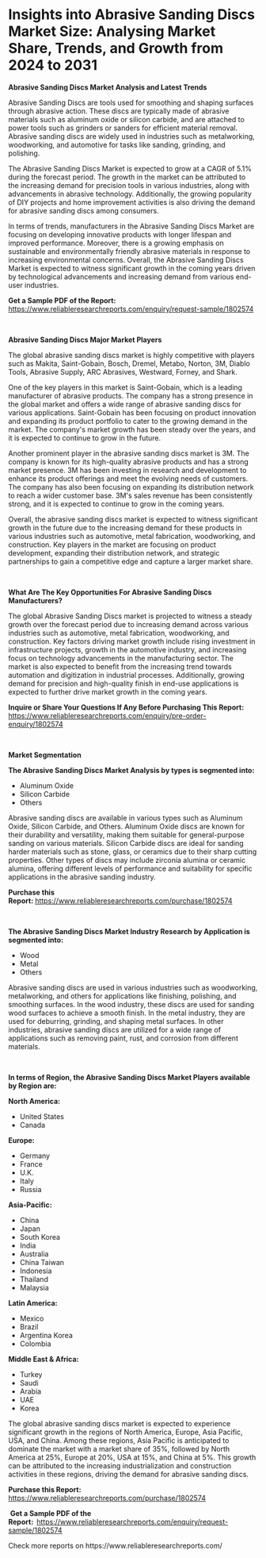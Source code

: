 <p><h1>Insights into Abrasive Sanding Discs Market Size: Analysing Market Share, Trends, and Growth from 2024 to 2031</h1></p><p><strong>Abrasive Sanding Discs Market Analysis and Latest Trends</strong></p>
<p><p>Abrasive Sanding Discs are tools used for smoothing and shaping surfaces through abrasive action. These discs are typically made of abrasive materials such as aluminum oxide or silicon carbide, and are attached to power tools such as grinders or sanders for efficient material removal. Abrasive sanding discs are widely used in industries such as metalworking, woodworking, and automotive for tasks like sanding, grinding, and polishing.</p><p>The Abrasive Sanding Discs Market is expected to grow at a CAGR of 5.1% during the forecast period. The growth in the market can be attributed to the increasing demand for precision tools in various industries, along with advancements in abrasive technology. Additionally, the growing popularity of DIY projects and home improvement activities is also driving the demand for abrasive sanding discs among consumers.</p><p>In terms of trends, manufacturers in the Abrasive Sanding Discs Market are focusing on developing innovative products with longer lifespan and improved performance. Moreover, there is a growing emphasis on sustainable and environmentally friendly abrasive materials in response to increasing environmental concerns. Overall, the Abrasive Sanding Discs Market is expected to witness significant growth in the coming years driven by technological advancements and increasing demand from various end-user industries.</p></p>
<p><strong>Get a Sample PDF of the Report:&nbsp;</strong> <a href="https://www.reliableresearchreports.com/enquiry/request-sample/1802574">https://www.reliableresearchreports.com/enquiry/request-sample/1802574</a></p>
<p>&nbsp;</p>
<p><strong>Abrasive Sanding Discs Major Market Players</strong></p>
<p><p>The global abrasive sanding discs market is highly competitive with players such as Makita, Saint-Gobain, Bosch, Dremel, Metabo, Norton, 3M, Diablo Tools, Abrasive Supply, ARC Abrasives, Westward, Forney, and Shark. </p><p>One of the key players in this market is Saint-Gobain, which is a leading manufacturer of abrasive products. The company has a strong presence in the global market and offers a wide range of abrasive sanding discs for various applications. Saint-Gobain has been focusing on product innovation and expanding its product portfolio to cater to the growing demand in the market. The company's market growth has been steady over the years, and it is expected to continue to grow in the future.</p><p>Another prominent player in the abrasive sanding discs market is 3M. The company is known for its high-quality abrasive products and has a strong market presence. 3M has been investing in research and development to enhance its product offerings and meet the evolving needs of customers. The company has also been focusing on expanding its distribution network to reach a wider customer base. 3M's sales revenue has been consistently strong, and it is expected to continue to grow in the coming years.</p><p>Overall, the abrasive sanding discs market is expected to witness significant growth in the future due to the increasing demand for these products in various industries such as automotive, metal fabrication, woodworking, and construction. Key players in the market are focusing on product development, expanding their distribution network, and strategic partnerships to gain a competitive edge and capture a larger market share.</p></p>
<p>&nbsp;</p>
<p><strong>What Are The Key Opportunities For Abrasive Sanding Discs Manufacturers?</strong></p>
<p><p>The global Abrasive Sanding Discs market is projected to witness a steady growth over the forecast period due to increasing demand across various industries such as automotive, metal fabrication, woodworking, and construction. Key factors driving market growth include rising investment in infrastructure projects, growth in the automotive industry, and increasing focus on technology advancements in the manufacturing sector. The market is also expected to benefit from the increasing trend towards automation and digitization in industrial processes. Additionally, growing demand for precision and high-quality finish in end-use applications is expected to further drive market growth in the coming years.</p></p>
<p><strong>Inquire or Share Your Questions If Any Before Purchasing This Report:</strong> <a href="https://www.reliableresearchreports.com/enquiry/pre-order-enquiry/1802574">https://www.reliableresearchreports.com/enquiry/pre-order-enquiry/1802574</a></p>
<p>&nbsp;</p>
<p><strong>Market Segmentation</strong></p>
<p><strong>The Abrasive Sanding Discs Market Analysis by types is segmented into:</strong></p>
<p><ul><li>Aluminum Oxide</li><li>Silicon Carbide</li><li>Others</li></ul></p>
<p><p>Abrasive sanding discs are available in various types such as Aluminum Oxide, Silicon Carbide, and Others. Aluminum Oxide discs are known for their durability and versatility, making them suitable for general-purpose sanding on various materials. Silicon Carbide discs are ideal for sanding harder materials such as stone, glass, or ceramics due to their sharp cutting properties. Other types of discs may include zirconia alumina or ceramic alumina, offering different levels of performance and suitability for specific applications in the abrasive sanding industry.</p></p>
<p><strong>Purchase this Report:&nbsp;</strong><a href="https://www.reliableresearchreports.com/purchase/1802574">https://www.reliableresearchreports.com/purchase/1802574</a></p>
<p>&nbsp;</p>
<p><strong>The Abrasive Sanding Discs Market Industry Research by Application is segmented into:</strong></p>
<p><ul><li>Wood</li><li>Metal</li><li>Others</li></ul></p>
<p><p>Abrasive sanding discs are used in various industries such as woodworking, metalworking, and others for applications like finishing, polishing, and smoothing surfaces. In the wood industry, these discs are used for sanding wood surfaces to achieve a smooth finish. In the metal industry, they are used for deburring, grinding, and shaping metal surfaces. In other industries, abrasive sanding discs are utilized for a wide range of applications such as removing paint, rust, and corrosion from different materials.</p></p>
<p>&nbsp;</p>
<p><strong>In terms of Region, the Abrasive Sanding Discs Market Players available by Region are:</strong></p>
<p>
    <p> <strong> North America: </strong>
        <ul>
            <li>United States</li>
            <li>Canada</li>
        </ul>
        </p> 
    <p> <strong> Europe: </strong>
        <ul>
            <li>Germany</li>
            <li>France</li>
            <li>U.K.</li>
            <li>Italy</li>
            <li>Russia</li>
        </ul>
        </p> 
    <p> <strong> Asia-Pacific: </strong>
        <ul>
            <li>China</li>
            <li>Japan</li>
            <li>South Korea</li>
            <li>India</li>
            <li>Australia</li>
            <li>China Taiwan</li>
            <li>Indonesia</li>
            <li>Thailand</li>
            <li>Malaysia</li>
        </ul>
        </p> 
    <p> <strong> Latin America: </strong>
        <ul>
            <li>Mexico</li>
            <li>Brazil</li>
            <li>Argentina Korea</li>
            <li>Colombia</li>
        </ul>
        </p> 
    <p> <strong> Middle East & Africa: </strong>
        <ul>
            <li>Turkey</li>
            <li>Saudi</li>
            <li>Arabia</li>
            <li>UAE</li>
            <li>Korea</li>
        </ul>
    </p>
    </p>
<p><p>The global abrasive sanding discs market is expected to experience significant growth in the regions of North America, Europe, Asia Pacific, USA, and China. Among these regions, Asia Pacific is anticipated to dominate the market with a market share of 35%, followed by North America at 25%, Europe at 20%, USA at 15%, and China at 5%. This growth can be attributed to the increasing industrialization and construction activities in these regions, driving the demand for abrasive sanding discs.</p></p>
<p><strong>Purchase this Report: </strong><a href="https://www.reliableresearchreports.com/purchase/1802574">https://www.reliableresearchreports.com/purchase/1802574</a></p>
<p>&nbsp;<strong>Get a Sample PDF of the Report:&nbsp;&nbsp;</strong><a href="https://www.reliableresearchreports.com/enquiry/request-sample/1802574">https://www.reliableresearchreports.com/enquiry/request-sample/1802574</a></p>
<p><strong></strong></p>
<p>Check more reports on https://www.reliableresearchreports.com/</p>